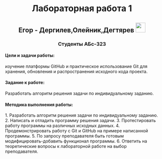 <h1 align="center">Лабораторная работа 1</h1>
<h2 align="center" style="58A6FF" target="_blank">Егор - Дергилев,Олейник,Дегтярев
<img src="https://github.com/blackcater/blackcater/raw/main/images/Hi.gif" height="32"/></h2>
<h3 align="center">Студенты АБс-323</h3> 
<h4>Цели и задачи работы:</h4> изучение платформы GitHub и практическое
использование Git для хранения, обновления и распространения исходного
кода проекта.
<h4>Задание к работе:</h4> Разработать алгоритм решения задачи по
индивидуальному заданию.
<h4>Методика выполнения работы:</h4>
1. Разработать алгоритм решения задачи по индивидуальному заданию.
2. Написать и отладить программу решения задачи.
3. Протестировать работу программы на различных исходных данных.
4. Продемонстрировать работу с Git и GitHub на примере написанной
программы.
5. По запросу преподавателя быть готовым модифицировать-добавить
функционал программы.
6. Ответить на теоретические вопросы к лабораторной работе на выбор
преподавателя.
